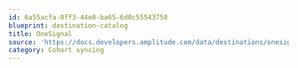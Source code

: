 ```yaml
---
id: 6a55acfa-0ff3-44e0-ba65-6d0c55543750
blueprint: destination-catalog
title: OneSignal
source: 'https://docs.developers.amplitude.com/data/destinations/onesignal'
category: Cohort syncing
---
```

